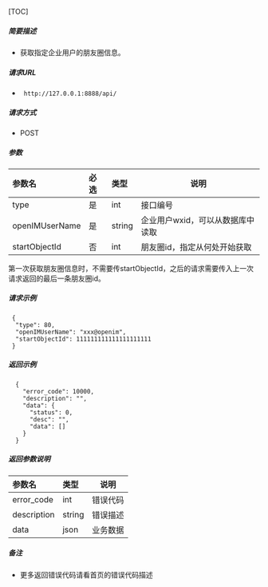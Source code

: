 [TOC]
    
##### 简要描述

- 获取指定企业用户的朋友圈信息。

##### 请求URL
- ` http://127.0.0.1:8888/api/`
  
##### 请求方式
- POST 

##### 参数

| 参数名            | 必选 | 类型     | 说明                 |
|:---------------|:---|:-------|--------------------|
| type           | 是  | int    | 接口编号               |
| openIMUserName | 是  | string | 企业用户wxid，可以从数据库中读取 |
| startObjectId  | 否  | int    | 朋友圈id，指定从何处开始获取    |

第一次获取朋友圈信息时，不需要传startObjectId，之后的请求需要传入上一次请求返回的最后一条朋友圈id。

##### 请求示例

```
 {
  "type": 80,
  "openIMUserName": "xxx@openim",
  "startObjectId": 111111111111111111111
 } 
```

##### 返回示例 

``` 
  {
    "error_code": 10000,
    "description": "",
    "data": {
      "status": 0,
      "desc": "",
      "data": []
    }
  }
```

##### 返回参数说明 

|参数名|类型|说明|
|:-----  |:-----|-----                           |
|error_code |int   |错误代码  |
|description|string|错误描述|
|data|json|业务数据|

##### 备注 

- 更多返回错误代码请看首页的错误代码描述







